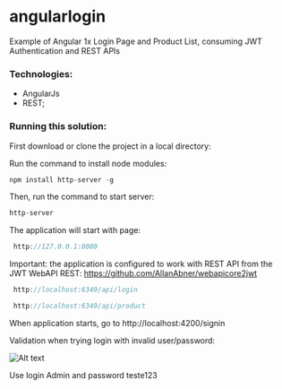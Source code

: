 # angularlogin
Example of Angular 1x Login Page and Product List, consuming JWT Authentication and REST APIs

### Technologies:

- AngularJs
- REST;

### Running this solution:

First download or clone the project in a local directory:

Run the command to install node modules:

```javascript
npm install http-server -g
```
Then, run the command to start server:

```javascript
http-server
```

The application will start with page:

```javascript
 http://127.0.0.1:8080
```

Important: the application is configured to work with REST API from the JWT WebAPI REST: https://github.com/AllanAbner/webapicore2jwt

```javascript
 http://localhost:6349/api/login
```
```javascript
 http://localhost:6349/api/product 
```

When application starts, go to http://localhost:4200/signin

Validation when trying login with invalid user/password:

![Alt text](Images/AuthFail.png "Login Failed")

Use login Admin and password teste123